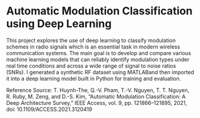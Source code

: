 # Automatic Modulation Classification using Deep Learning 

This project explores the use of deep learning to classify modulation schemes in radio signals which is an essential task in modern wireless communication systems. The main goal is to develop and compare various machine learning models that can reliably identify modulation types under real time conditions and across a wide range of signal to noise ratios (SNRs). 
I generated a synthetic RF dataset using MATLABand then imported it into a deep learning model built in Python for training and evaluation.

Reference Source: 
T. Huynh-The, Q.-V. Pham, T.-V. Nguyen, T. T. Nguyen, R. Ruby, M. Zeng, and D.-S. Kim, “Automatic Modulation Classification: A Deep Architecture Survey,” IEEE Access, vol. 9, pp. 121866–121895, 2021, doi: 10.1109/ACCESS.2021.3120419
